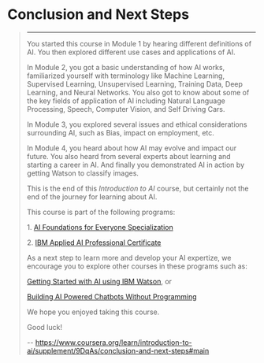 # Conclusion and Next Steps
> 
> * * *
> 
> You started this course in Module 1 by hearing different definitions of AI. You then explored different use cases and applications of AI.
> 
> In Module 2, you got a basic understanding of how AI works, familiarized yourself with terminology like Machine Learning, Supervised Learning, Unsupervised Learning, Training Data, Deep Learning, and Neural Networks. You also got to know about some of the key fields of application of AI including Natural Language Processing, Speech, Computer Vision, and Self Driving Cars.
> 
> In Module 3, you explored several issues and ethical considerations surrounding AI, such as Bias, impact on employment, etc.
> 
> In Module 4, you heard about how AI may evolve and impact our future. You also heard from several experts about learning and starting a career in AI. And finally you demonstrated AI in action by getting Watson to classify images.
> 
> This is the end of this _Introduction to AI_ course, but certainly not the end of the journey for learning about AI.
> 
> This course is part of the following programs:
> 
> 1\. [AI Foundations for Everyone Specialization](https://www.coursera.org/professional-certificates/applied-artifical-intelligence-ibm-watson-ai)
> 
> 2\. [IBM Applied AI Professional Certificate](https://www.coursera.org/specializations/applied-artifical-intelligence-ibm-watson-ai)
> 
> As a next step to learn more and develop your AI expertize, we encourage you to explore other courses in these programs such as:
> 
> [Getting Started with AI using IBM Watson](https://www.coursera.org/learn/ai-with-ibm-watson), or
> 
> [Building AI Powered Chatbots Without Programming](https://www.coursera.org/learn/building-ai-powered-chatbots)
> 
> We hope you enjoyed taking this course.
> 
> Good luck!
>
> -- https://www.coursera.org/learn/introduction-to-ai/supplement/9DqAs/conclusion-and-next-steps#main
